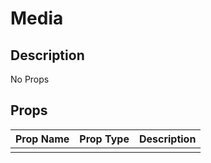 # Media

## Description

No Props

## Props

| Prop Name | Prop Type | Description |
| :-------- | :-------: | :---------- |
|       |  |  |
